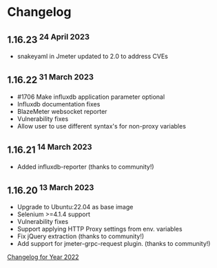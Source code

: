 # Changelog

## 1.16.23<sup> 24 April 2023</sup>
- snakeyaml in Jmeter updated to 2.0 to address CVEs

## 1.16.22<sup> 31 March 2023</sup>
- #1706 Make influxdb application parameter optional
- Influxdb documentation fixes
- BlazeMeter websocket reporter
- Vulnerability fixes
- Allow user to use different syntax's for non-proxy variables

## 1.16.21<sup> 14 March 2023</sup>
- Added influxdb-reporter (thanks to community!)

## 1.16.20<sup> 13 March 2023</sup>
- Upgrade to Ubuntu:22.04 as base image
- Selenium >=4.1.4 support
- Vulnerability fixes
- Support applying HTTP Proxy settings from env. variables
- Fix jQuery extraction (thanks to community!)
- Add support for jmeter-grpc-request plugin. (thanks to community!)


[Changelog for Year 2022](Changelog2022.md)
